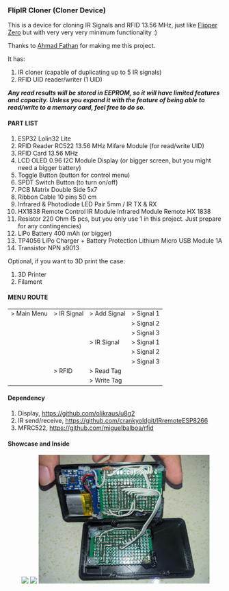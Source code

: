 
### FlipIR Cloner (Cloner Device)

This is a device for cloning IR Signals and RFID 13.56 MHz, just like [Flipper Zero](https://flipperzero.one/) but with very very very minimum functionality :)

Thanks to [Ahmad Fathan](https://github.com/ahmadfathan) for making me this project.

It has:
1. IR cloner (capable of duplicating up to 5 IR signals)
2. RFID UID reader/writer (1 UID)

***Any read results will be stored in EEPROM, so it will have limited features and capacity. Unless you expand it with the feature of being able to read/write to a memory card, feel free to do so.***

#### PART LIST

1. ESP32 Lolin32 Lite
2. RFID Reader RC522 13.56 MHz Mifare Module (for read/write UID)
3. RFID Card 13.56 MHz
4. LCD OLED 0.96 I2C Module Display (or bigger screen, but you might need a bigger battery)
5. Toggle Button (button for control menu)
6. SPDT Switch Button (to turn on/off)
7. PCB Matrix Double Side 5x7
8. Ribbon Cable 10 pins 50 cm
9. Infrared & Photodiode LED Pair 5mm / IR TX & RX
10. HX1838 Remote Control IR Module Infrared Module Remote HX 1838
11. Resistor 220 Ohm (5 pcs, but you only use 1 in this project. Just prepare for any contingencies)
12. LiPo Battery 400 mAh (or bigger)
13. TP4056 LiPo Charger + Battery Protection Lithium Micro USB Module 1A
14. Transistor NPN s9013

Optional, if you want to 3D print the case:
1. 3D Printer
2. Filament

#### MENU ROUTE
|  |  |  |  |
|-------------|-------------|--------------|------------|
| > Main Menu | > IR Signal | > Add Signal | > Signal 1 |
|             |             |              | > Signal 2 |
|             |             |              | > Signal 3 |
|             |             | > IR Signal  | > Signal 1 |
|             |             |              | > Signal 2 |
|             |             |              | > Signal 3 |
|             | > RFID      | > Read Tag   |            |
|             |             | > Write Tag  |            |



#### Dependency

1. Display, https://github.com/olikraus/u8g2
2. IR send/receive, https://github.com/crankyoldgit/IRremoteESP8266
3. MFRC522, https://github.com/miguelbalboa/rfid

#### Showcase and Inside

<div style="text-align:center">
  <img src="https://github.com/ahmadfathan/flipper-zero/blob/9742cb3e889354f63acfe1f884749bedc68e0789/images/image1.jpeg" width="400">
  <img src="https://github.com/ahmadfathan/flipper-zero/blob/9742cb3e889354f63acfe1f884749bedc68e0789/images/image2.jpeg" width="400">
  <img src="https://github.com/Mysteriza/flipIR-cloner/blob/main/images/Inside.jpeg" width="400">
</div>
